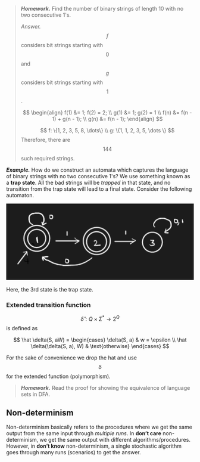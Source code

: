 <!-- # Lecture 4

This was self-reading about automatons (DFA and NFA).

# Lecture 5 

> `11-01-22` -->

> ***Homework.*** Find the number of binary strings of length 10 with no two consecutive 1's.
>
> *Answer.* $$f$$ considers bit strings starting with $$0$$ and $$g$$ considers bit strings starting with $$1$$.
>
>
> $$
> \begin{align}
> f(1) &= 1; f(2) = 2; \\
> g(1) &= 1; g(2) = 1 \\
> f(n) &= f(n - 1) + g(n - 1); \\
> g(n) &= f(n - 1);
> \end{align}
> $$
>
> 
> $$
> f: \{1, 2, 3, 5, 8, \dots\} \\
> g: \{1, 1, 2, 3, 5, \dots \}
> $$
> Therefore, there are $$144$$ such required strings.

***Example.*** How do we construct an automata which captures the language of binary strings with no two consecutive 1's? We use something known as a **trap state**. All the bad strings will be *trapped* in that state, and no transition from the trap state will lead to a final state. Consider the following automaton.

![image-20220111114750638](/assets/img/Automata/image-20220111114750638.png)

Here, the 3rd state is the trap state.

### Extended transition function

$$\hat \delta : Q \times\Sigma^* \to 2^Q$$ is defined as


$$
\hat \delta(S, aW) = 
\begin{cases}
		\delta(S, a) & w = \epsilon \\
		\hat \delta(\delta(S, a), W) & \text{otherwise}
\end{cases}
$$


For the sake of convenience we drop the hat and use $$\delta$$ for the extended function (polymorphism).

> ***Homework.*** Read the proof for showing the equivalence of language sets in DFA.

## Non-determinism

Non-determinism basically refers to the procedures where we get the same output from the same input through *multiple runs*. In **don’t care** non-determinism, we get the same output with different algorithms/procedures. However, in **don’t know** non-determinism, a single stochastic algorithm goes through many runs (scenarios) to get the answer.

